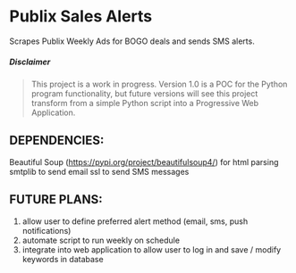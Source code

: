 # Publix Sales Alerts
Scrapes Publix Weekly Ads for BOGO deals and sends SMS alerts.

##### Disclaimer

> This project is a work in progress. Version 1.0 is a POC for the Python program functionality, but future versions will see this project transform from a simple Python script into a Progressive Web Application.

## DEPENDENCIES:

Beautiful Soup (https://pypi.org/project/beautifulsoup4/) for html parsing
smtplib to send email
ssl to send SMS messages

## FUTURE PLANS: 
1. allow user to define preferred alert method (email, sms, push notifications)
2. automate script to run weekly on schedule
3. integrate into web application to allow user to log in and save / modify keywords in database
